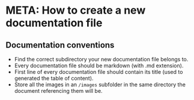# META: How to create a new documentation file

## Documentation conventions

- Find the correct subdirectory your new documentation file belongs to.
- Every documentation file should be markdown (with .md extension).
- First line of every documentation file should contain its title (used to generated the table of content).
- Store all the images in an `/images` subfolder in the same directory the document referencing them will be.
